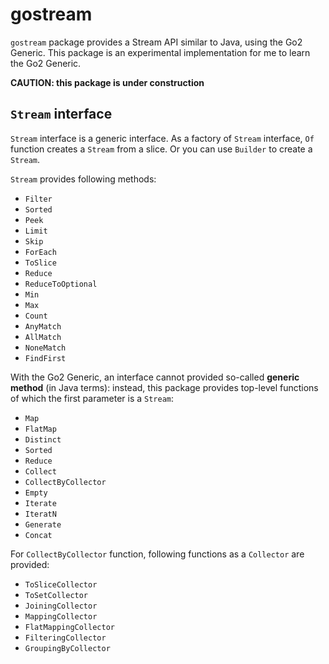 # gostream

`gostream` package provides a Stream API similar to Java, using the Go2 
Generic. This package is an experimental implementation for me to learn the Go2 Generic.

**CAUTION: this package is under construction**

## `Stream` interface

`Stream` interface is a generic interface. As a factory of `Stream` interface,
`Of` function creates a `Stream` from a slice. Or you can use `Builder` to 
create a `Stream`.

`Stream` provides following methods:

- `Filter`
- `Sorted`
- `Peek`
- `Limit`
- `Skip`
- `ForEach`
- `ToSlice`
- `Reduce`
- `ReduceToOptional`
- `Min`
- `Max`
- `Count`
- `AnyMatch`
- `AllMatch`
- `NoneMatch`
- `FindFirst`

With the Go2 Generic, an interface cannot provided so-called **generic method** (in Java terms): instead, this package provides top-level functions of which the first
parameter is a `Stream`:
 
- `Map`
- `FlatMap`
- `Distinct`
- `Sorted`
- `Reduce`
- `Collect`
- `CollectByCollector`
- `Empty`
- `Iterate`
- `IteratN`
- `Generate`
- `Concat`

For `CollectByCollector` function, following functions as a `Collector` are provided:

- `ToSliceCollector`
- `ToSetCollector`
- `JoiningCollector`
- `MappingCollector`
- `FlatMappingCollector`
- `FilteringCollector`
- `GroupingByCollector`
